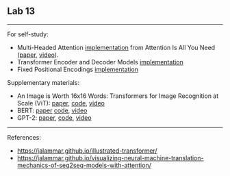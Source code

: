 ## Lab 13
***
For self-study:
 - Multi-Headed Attention [implementation](https://nn.labml.ai/transformers/mha.html) from Attention Is All You Need ([paper](https://arxiv.org/abs/1706.03762), [video](https://www.youtube.com/watch?v=iDulhoQ2pro)). 
 - Transformer Encoder and Decoder Models [implementation](https://nn.labml.ai/transformers/models.html)
 - Fixed Positional Encodings [implementation](https://nn.labml.ai/transformers/positional_encoding.html)

Supplementary materials: 
 - An Image is Worth 16x16 Words: Transformers for Image Recognition at Scale (ViT): [paper](https://arxiv.org/abs/2010.11929), [code](https://nn.labml.ai/transformers/vit/index.html), [video](https://www.youtube.com/watch?v=TrdevFK_am4)
 - BERT: [paper](https://arxiv.org/abs/1810.04805) [code](https://nn.labml.ai/transformers/mlm/index.html), [video](https://www.youtube.com/watch?v=-9evrZnBorM)
 - GPT-2: [paper](https://d4mucfpksywv.cloudfront.net/better-language-models/language-models.pdf), [code](https://nn.labml.ai/transformers/gpt/index.html), [video](https://www.youtube.com/watch?v=u1_qMdb0kYU)


***
References:
- https://jalammar.github.io/illustrated-transformer/
- https://jalammar.github.io/visualizing-neural-machine-translation-mechanics-of-seq2seq-models-with-attention/
